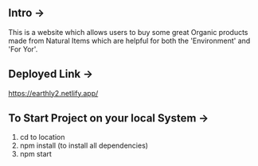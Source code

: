 ## Intro -> 
This is a website which allows users to buy some great Organic products made from Natural Items which are helpful for both the 'Environment' and 'For Yor'.

## Deployed Link ->
https://earthly2.netlify.app/

## To Start Project on your local System ->
1) cd to location
2) npm install (to install all dependencies)
3) npm start
